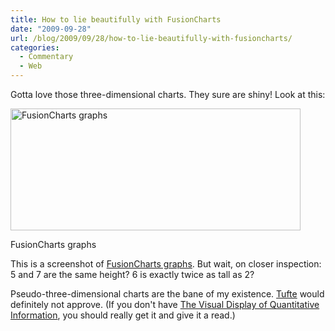 ```yaml
---
title: How to lie beautifully with FusionCharts
date: "2009-09-28"
url: /blog/2009/09/28/how-to-lie-beautifully-with-fusioncharts/
categories:
  - Commentary
  - Web
---
```

Gotta love those three-dimensional charts. They sure are shiny! Look at this:

<div id="attachment_1311" class="wp-caption aligncenter" style="width: 474px">
  <img src="/media/2009/09/graphs.png" alt="FusionCharts graphs" title="FusionCharts graphs" width="464" height="195" class="size-full wp-image-1311" /><p class="wp-caption-text">
    FusionCharts graphs
  </p>
</div>

This is a screenshot of [FusionCharts graphs](http://www.fusioncharts.com/). But wait, on closer inspection: 5 and 7 are the same height? 6 is exactly twice as tall as 2?

Pseudo-three-dimensional charts are the bane of my existence. [Tufte](http://www.amazon.com/Visual-Display-Quantitative-Information-2nd/dp/0961392142?tag=xaprb-20) would definitely not approve. (If you don't have [The Visual Display of Quantitative Information](http://www.amazon.com/Visual-Display-Quantitative-Information-2nd/dp/0961392142?tag=xaprb-20), you should really get it and give it a read.)


